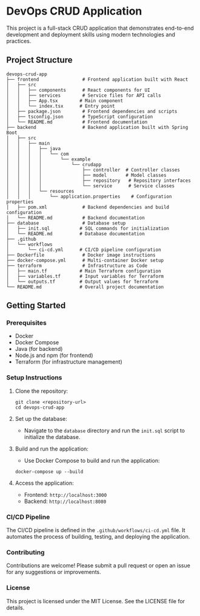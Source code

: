 # DevOps CRUD Application

This project is a full-stack CRUD application that demonstrates end-to-end development and deployment skills using modern technologies and practices.

## Project Structure

```
devops-crud-app
├── frontend                # Frontend application built with React
│   ├── src
│   │   ├── components      # React components for UI
│   │   ├── services        # Service files for API calls
│   │   ├── App.tsx        # Main component
│   │   └── index.tsx      # Entry point
│   ├── package.json        # Frontend dependencies and scripts
│   ├── tsconfig.json       # TypeScript configuration
│   └── README.md           # Frontend documentation
├── backend                 # Backend application built with Spring Boot
│   ├── src
│   │   ├── main
│   │   │   ├── java
│   │   │   │   └── com
│   │   │   │       └── example
│   │   │   │           └── crudapp
│   │   │   │               ├── controller  # Controller classes
│   │   │   │               ├── model       # Model classes
│   │   │   │               ├── repository   # Repository interfaces
│   │   │   │               └── service      # Service classes
│   │   │   └── resources
│   │   │       └── application.properties    # Configuration properties
│   ├── pom.xml             # Backend dependencies and build configuration
│   └── README.md           # Backend documentation
├── database                # Database setup
│   ├── init.sql           # SQL commands for initialization
│   └── README.md          # Database documentation
├── .github
│   └── workflows
│       └── ci-cd.yml      # CI/CD pipeline configuration
├── Dockerfile              # Docker image instructions
├── docker-compose.yml      # Multi-container Docker setup
├── terraform               # Infrastructure as Code
│   ├── main.tf            # Main Terraform configuration
│   ├── variables.tf       # Input variables for Terraform
│   └── outputs.tf         # Output values for Terraform
└── README.md              # Overall project documentation
```

## Getting Started

### Prerequisites

- Docker
- Docker Compose
- Java (for backend)
- Node.js and npm (for frontend)
- Terraform (for infrastructure management)

### Setup Instructions

1. Clone the repository:
   ```
   git clone <repository-url>
   cd devops-crud-app
   ```

2. Set up the database:
   - Navigate to the `database` directory and run the `init.sql` script to initialize the database.

3. Build and run the application:
   - Use Docker Compose to build and run the application:
   ```
   docker-compose up --build
   ```

4. Access the application:
   - Frontend: `http://localhost:3000`
   - Backend: `http://localhost:8080`

### CI/CD Pipeline

The CI/CD pipeline is defined in the `.github/workflows/ci-cd.yml` file. It automates the process of building, testing, and deploying the application.

### Contributing

Contributions are welcome! Please submit a pull request or open an issue for any suggestions or improvements.

### License

This project is licensed under the MIT License. See the LICENSE file for details.